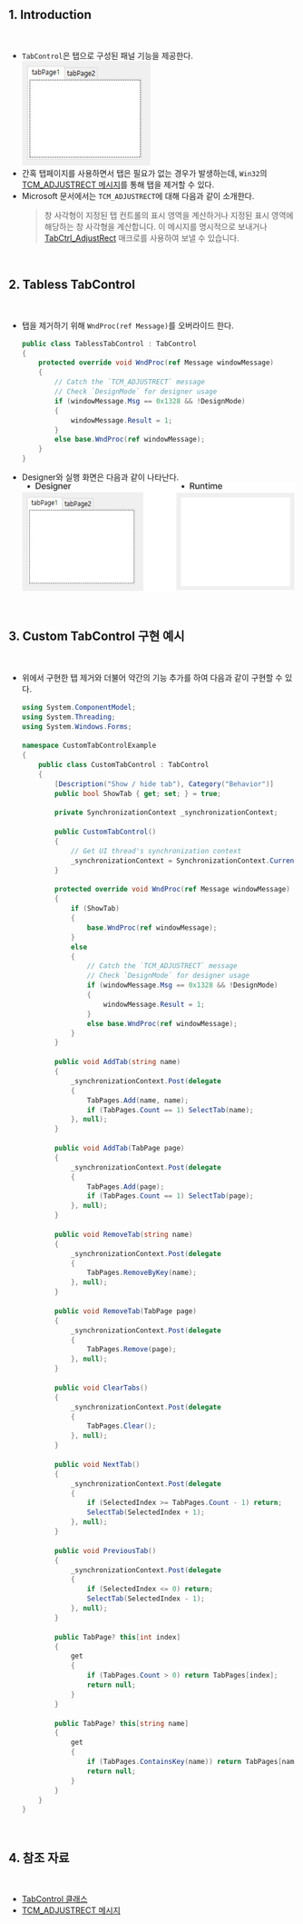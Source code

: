 ﻿## 1. Introduction

<br>

- `TabControl`은 탭으로 구성된 패널 기능을 제공한다.
    ![tabControl](./tabControl.PNG)
- 간혹 탭페이지를 사용하면서 탭은 필요가 없는 경우가 발생하는데, `Win32`의 [TCM_ADJUSTRECT 메시지](https://learn.microsoft.com/ko-kr/windows/win32/controls/tcm-adjustrect)를 통해 탭을 제거할 수 있다.
- Microsoft 문서에서는 `TCM_ADJUSTRECT`에 대해 다음과 같이 소개한다.
    > 창 사각형이 지정된 탭 컨트롤의 표시 영역을 계산하거나 지정된 표시 영역에 해당하는 창 사각형을 계산합니다. 이 메시지를 명시적으로 보내거나 [TabCtrl_AdjustRect](https://learn.microsoft.com/ko-kr/windows/win32/api/commctrl/nf-commctrl-tabctrl_adjustrect) 매크로를 사용하여 보낼 수 있습니다.

<br>

## 2. Tabless TabControl

<br>

- 탭을 제거하기 위해 `WndProc(ref Message)`를 오버라이드 한다.
    ```cs
    public class TablessTabControl : TabControl
    {
        protected override void WndProc(ref Message windowMessage)
        {
            // Catch the `TCM_ADJUSTRECT` message
            // Check `DesignMode` for designer usage
            if (windowMessage.Msg == 0x1328 && !DesignMode)
            {
                windowMessage.Result = 1;
            }
            else base.WndProc(ref windowMessage);
        }
    }
    ```
- Designer와 실행 화면은 다음과 같이 나타난다.
    ![tabControlBeforeAfter](./tabControlBeforeAfter.png)

<br>

## 3. Custom TabControl 구현 예시

<br>

- 위에서 구현한 탭 제거와 더불어 약간의 기능 추가를 하여 다음과 같이 구현할 수 있다.
    ```cs
    using System.ComponentModel;
    using System.Threading;
    using System.Windows.Forms;

    namespace CustomTabControlExample
    {
        public class CustomTabControl : TabControl
        {
            [Description("Show / hide tab"), Category("Behavior")]
            public bool ShowTab { get; set; } = true;

            private SynchronizationContext _synchronizationContext;

            public CustomTabControl()
            {
                // Get UI thread's synchronization context
                _synchronizationContext = SynchronizationContext.Current!;
            }

            protected override void WndProc(ref Message windowMessage)
            {
                if (ShowTab)
                {
                    base.WndProc(ref windowMessage);
                }
                else
                {
                    // Catch the `TCM_ADJUSTRECT` message
                    // Check `DesignMode` for designer usage
                    if (windowMessage.Msg == 0x1328 && !DesignMode)
                    {
                        windowMessage.Result = 1;
                    }
                    else base.WndProc(ref windowMessage);
                }
            }

            public void AddTab(string name)
            {
                _synchronizationContext.Post(delegate
                {
                    TabPages.Add(name, name);
                    if (TabPages.Count == 1) SelectTab(name);
                }, null);
            }

            public void AddTab(TabPage page)
            {
                _synchronizationContext.Post(delegate
                {
                    TabPages.Add(page);
                    if (TabPages.Count == 1) SelectTab(page);
                }, null);
            }

            public void RemoveTab(string name)
            {
                _synchronizationContext.Post(delegate
                {
                    TabPages.RemoveByKey(name);
                }, null);
            }

            public void RemoveTab(TabPage page)
            {
                _synchronizationContext.Post(delegate
                {
                    TabPages.Remove(page);
                }, null);
            }

            public void ClearTabs()
            {
                _synchronizationContext.Post(delegate
                {
                    TabPages.Clear();
                }, null);
            }

            public void NextTab()
            {
                _synchronizationContext.Post(delegate
                {
                    if (SelectedIndex >= TabPages.Count - 1) return;
                    SelectTab(SelectedIndex + 1);
                }, null);
            }

            public void PreviousTab()
            {
                _synchronizationContext.Post(delegate
                {
                    if (SelectedIndex <= 0) return;
                    SelectTab(SelectedIndex - 1);
                }, null);
            }

            public TabPage? this[int index]
            {
                get
                {
                    if (TabPages.Count > 0) return TabPages[index];
                    return null;
                }
            }

            public TabPage? this[string name]
            {
                get
                {
                    if (TabPages.ContainsKey(name)) return TabPages[name];
                    return null;
                }
            }
        }
    }
    ```

<br>

## 4. 참조 자료

<br>

- [TabControl 클래스](https://learn.microsoft.com/ko-kr/dotnet/api/system.windows.forms.tabcontrol?view=windowsdesktop-8.0)
- [TCM_ADJUSTRECT 메시지](https://learn.microsoft.com/ko-kr/windows/win32/controls/tcm-adjustrect)